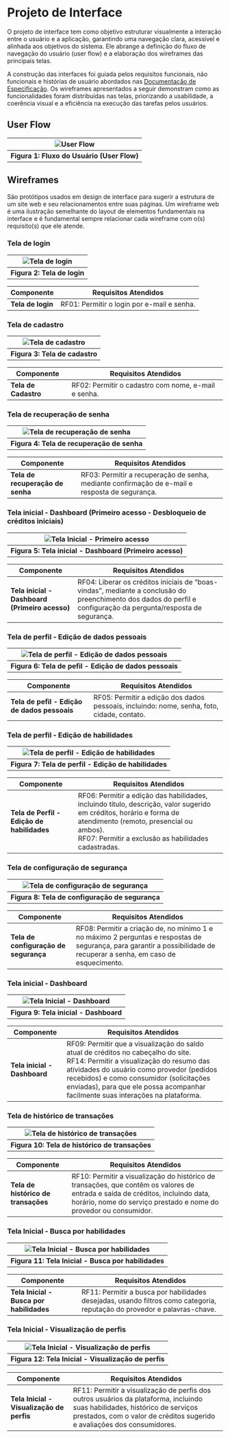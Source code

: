 
# Projeto de Interface

O projeto de interface tem como objetivo estruturar visualmente a interação entre o usuário e a aplicação, garantindo uma navegação clara, acessível e alinhada aos objetivos do sistema. Ele abrange a definição do fluxo de navegação do usuário (user flow) e a elaboração dos wireframes das principais telas.

A construção das interfaces foi guiada pelos requisitos funcionais, não funcionais e histórias de usuário abordados nas <a href="2-Especificação do Projeto.md"> Documentação de Especificação</a>.
Os wireframes apresentados a seguir demonstram como as funcionalidades foram distribuídas nas telas, priorizando a usabilidade, a coerência visual e a eficiência na execução das tarefas pelos usuários.

## User Flow

| ![User Flow](img/wireframes/UserFlow.png) |
|:--------------------------------------------------------------------------------------------:|
| **Figura 1: Fluxo do Usuário (User Flow)**                                                  |

## Wireframes

São protótipos usados em design de interface para sugerir a estrutura de um site web e seu relacionamentos entre suas páginas. Um wireframe web é uma ilustração semelhante do layout de elementos fundamentais na interface e é fundamental sempre relacionar cada wireframe com o(s) requisito(s) que ele atende.

### Tela de login

|![Tela de login](img/wireframes/RF1-Login.png)|
|:--------------------------------------------------------------------------------------------:|
| **Figura 2: Tela de login**   

| **Componente**               | **Requisitos Atendidos**                                                                 |
|------------------------------|------------------------------------------------------------------------------------------|
| **Tela de login**              | RF01:	Permitir o login por e-mail e senha.|

### Tela de cadastro

|![Tela de cadastro](img/wireframes/Cadastro.png)|
|:--------------------------------------------------------------------------------------------:|
| **Figura 3: Tela de cadastro**   

| **Componente**               | **Requisitos Atendidos**                                                                 |
|------------------------------|------------------------------------------------------------------------------------------|
| **Tela de Cadastro**              | RF02:	Permitir o cadastro com nome, e-mail e senha.|

### Tela de recuperação de senha 

|![Tela de recuperação de senha](img/wireframes/RF3-RecuperacaoSenha1.png)|
|:--------------------------------------------------------------------------------------------:|
| **Figura 4: Tela de recuperação de senha**   

| **Componente**               | **Requisitos Atendidos**                                                                 |
|------------------------------|------------------------------------------------------------------------------------------|
| **Tela de recuperação de senha**              | RF03: Permitir a recuperação de senha, mediante confirmação de e-mail e resposta de segurança.|

### Tela inicial - Dashboard (Primeiro acesso - Desbloqueio de créditos iniciais) 

|![Tela Inicial - Primeiro acesso](img/wireframes/RF4-Dashboard_PopUp_CreditosIniciais.png)|
|:--------------------------------------------------------------------------------------------:|
| **Figura 5: Tela inicial - Dashboard (Primeiro acesso)**   

| **Componente**               | **Requisitos Atendidos**                                                                 |
|------------------------------|------------------------------------------------------------------------------------------|
| **Tela inicial - Dashboard (Primeiro acesso)**              | RF04: Liberar os créditos iniciais de “boas-vindas”, mediante a conclusão do preenchimento dos dados do perfil e configuração da pergunta/resposta de segurança.|

### Tela de perfil - Edição de dados pessoais

|![Tela de perfil - Edição de dados pessoais](img/wireframes/RF5-EditarDados.png)|
|:--------------------------------------------------------------------------------------------:|
| **Figura 6: Tela de pefil - Edição de dados pessoais**   

| **Componente**               | **Requisitos Atendidos**                                                                 |
|------------------------------|------------------------------------------------------------------------------------------|
| **Tela de pefil - Edição de dados pessoais**              | RF05: Permitir a edição dos dados pessoais, incluindo: nome, senha, foto, cidade, contato.|

### Tela de perfil - Edição de habilidades

|![Tela de perfil - Edição de habilidades](img/wireframes/RF6.7-EditarHabilidades.png)|
|:--------------------------------------------------------------------------------------------:|
| **Figura 7: Tela de perfil - Edição de habilidades**   

| **Componente**               | **Requisitos Atendidos**                                                                 |
|------------------------------|------------------------------------------------------------------------------------------|
| **Tela de Perfil - Edição de habilidades**              | RF06: Permitir a edição das habilidades, incluindo título, descrição, valor sugerido em créditos, horário e forma de atendimento (remoto, presencial ou ambos).<br> RF07: Permitir a exclusão as habilidades cadastradas.|

### Tela de configuração de segurança

|![Tela de configuração de segurança](img/wireframes/RF8-ConfiguracaoSeguranca.png)|
|:--------------------------------------------------------------------------------------------:|
| **Figura 8: Tela de configuração de segurança**   

| **Componente**               | **Requisitos Atendidos**                                                                 |
|------------------------------|------------------------------------------------------------------------------------------|
| **Tela de configuração de segurança**              | RF08: Permitir a criação de, no mínimo 1 e no máximo 2 perguntas e respostas de segurança, para garantir a possibilidade de recuperar a senha, em caso de esquecimento.|

### Tela inicial - Dashboard

|![Tela Inicial - Dashboard](img/wireframes/RF9.14-Dashboard.png)|
|:--------------------------------------------------------------------------------------------:|
| **Figura 9: Tela inicial - Dashboard**   

| **Componente**               | **Requisitos Atendidos**                                                                 |
|------------------------------|------------------------------------------------------------------------------------------|
| **Tela inicial - Dashboard**              | RF09: Permitir que a visualização do saldo atual de créditos no cabeçalho do site.<br> RF14: Permitir a visualização do resumo das atividades do usuário como provedor (pedidos recebidos) e como consumidor (solicitações enviadas), para que ele possa acompanhar facilmente suas interações na plataforma.|

### Tela de histórico de transações

|![Tela de histórico de transações](img/wireframes/RF10-Historico.png)|
|:--------------------------------------------------------------------------------------------:|
| **Figura 10: Tela de histórico de transações**   

| **Componente**               | **Requisitos Atendidos**                                                                 |
|------------------------------|------------------------------------------------------------------------------------------|
| **Tela de histórico de transações**              | RF10: Permitir a visualização do histórico de transações, que contêm os valores de entrada e saída de créditos, incluindo data, horário, nome do serviço prestado e nome do provedor ou consumidor.|

### Tela Inicial - Busca por habilidades

|![Tela Inicial - Busca por habilidades](img/wireframes/RF11-Dashboard.png)|
|:--------------------------------------------------------------------------------------------:|
| **Figura 11: Tela Inicial - Busca por habilidades**   

| **Componente**               | **Requisitos Atendidos**                                                                 |
|------------------------------|------------------------------------------------------------------------------------------|
| **Tela Inicial - Busca por habilidades**              | RF11: Permitir a busca por habilidades desejadas, usando filtros como categoria, reputação do provedor e palavras-chave.|

### Tela Inicial - Visualização de perfis

|![Tela Inicial - Visualização de perfis](img/wireframes/RF12.13-VisualizarPerfil.png)|
|:--------------------------------------------------------------------------------------------:|
| **Figura 12: Tela Inicial - Visualização de perfis**   

| **Componente**               | **Requisitos Atendidos**                                                                 |
|------------------------------|------------------------------------------------------------------------------------------|
| **Tela Inicial - Visualização de perfis**              | RF11: Permitir a visualização de perfis dos outros usuários da plataforma, incluindo suas habilidades, histórico de serviços prestados, com o valor de créditos sugerido e avaliações dos consumidores.|













